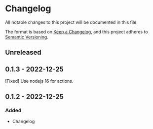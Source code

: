 # Changelog

All notable changes to this project will be documented in this file.

The format is based on [Keep a Changelog](https://keepachangelog.com/en/1.0.0/),
and this project adheres to [Semantic Versioning](https://semver.org/spec/v2.0.0.html).

## Unreleased

## 0.1.3 - 2022-12-25
[Fixed] Use nodejs 16 for actions.

## 0.1.2 - 2022-12-25
### Added
- Changelog

